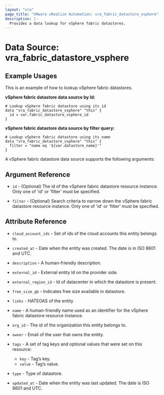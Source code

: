 ```yaml
---
layout: "vra"
page_title: "VMware vRealize Automation: vra_fabric_datastore_vsphere"
description: |-
  Provides a data lookup for vSphere fabric datastores.
---
```


# Data Source: vra_fabric_datastore_vsphere

## Example Usages
This is an example of how to lookup vSphere fabric datastores.

**vSphere fabric datastore data source by Id:**

```hcl
# Lookup vSphere fabric datastore using its id
data "vra_fabric_datastore_vsphere" "this" {
  id = var.fabric_datastore_vsphere_id
}
```

**vSphere fabric datastore data source by filter query:**

```hcl
# Lookup vSphere fabric datastore using its name
data "vra_fabric_datastore_vsphere" "this" {
  filter = "name eq '${var.datastore_name}'"
}
```

A vSphere fabric datastore data source supports the following arguments:

## Argument Reference

* `id` - (Optional) The id of the vSphere fabric datastore resource instance. Only one of 'id' or 'filter' must be specified.

* `filter` - (Optional) Search criteria to narrow down the vSphere fabric datastore resource instance. Only one of 'id' or 'filter' must be specified.

## Attribute Reference

* `cloud_account_ids` - Set of ids of the cloud accounts this entity belongs to.

* `created_at` - Date when the entity was created. The date is in ISO 8601 and UTC.

* `description` - A human-friendly description.

* `external_id` - External entity Id on the provider side.

* `external_region_id` - Id of datacenter in which the datastore is present.

* `free_size_gb` - Indicates free size available in datastore.

* `links` - HATEOAS of the entity

* `name` - A human-friendly name used as an identifier for the vSphere fabric datastore resource instance.

* `org_id` - The id of the organization this entity belongs to.

* `owner` - Email of the user that owns the entity.

* `tags` -  A set of tag keys and optional values that were set on this resource:
  * `key` - Tag’s key.
  * `value` - Tag’s value.

* `type` - Type of datastore.

* `updated_at` - Date when the entity was last updated. The date is ISO 8601 and UTC.
